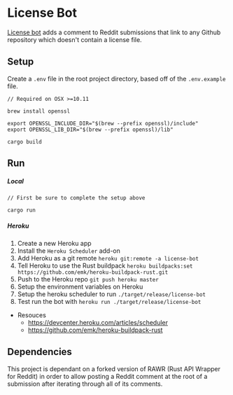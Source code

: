 # License Bot

[License bot](https://www.reddit.com/user/license-bot) adds a comment to Reddit submissions that link to any Github repository which doesn't contain a license file.

## Setup

Create a `.env` file in the root project directory, based off of the `.env.example` file. 

```
// Required on OSX >=10.11

brew install openssl

export OPENSSL_INCLUDE_DIR="$(brew --prefix openssl)/include"
export OPENSSL_LIB_DIR="$(brew --prefix openssl)/lib"

cargo build
```

## Run

##### Local

```
// First be sure to complete the setup above

cargo run 
```

##### Heroku

1. Create a new Heroku app
1. Install the `Heroku Scheduler` add-on
1. Add Heroku as a git remote `heroku git:remote -a license-bot`
1. Tell Heroku to use the Rust buildpack `heroku buildpacks:set https://github.com/emk/heroku-buildpack-rust.git`
1. Push to the Heroku repo `git push heroku master`
1. Setup the environment variables on Heroku
1. Setup the heroku scheduler to run `./target/release/license-bot`
1. Test run the bot with `heroku run ./target/release/license-bot`

* Resouces
    * https://devcenter.heroku.com/articles/scheduler
    * https://github.com/emk/heroku-buildpack-rust
    
## Dependencies

This project is dependant on a forked version of RAWR (Rust API Wrapper for Reddit) in order to allow posting a Reddit comment at the root of a submission after iterating through all of its comments.
